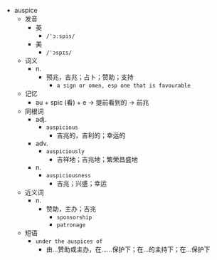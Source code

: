 - auspice
  - 发音
    - 英
      - `/'ɔːspis/`
    - 美
      - `/'ɔspɪs/`
  - 词义
    - n.
      - 预兆，吉兆；占卜；赞助；支持
        - `a sign or omen, esp one that is favourable `
  - 记忆
    - au + spic (看) + e → 提前看到的 → 前兆
  - 同根词
    - adj.
      - `auspicious`
        - 吉兆的，吉利的；幸运的
    - adv.
      - `auspiciously`
        - 吉祥地；吉兆地；繁荣昌盛地
    - n.
      - `auspiciousness`
        - 吉兆；兴盛；幸运
  - 近义词
    - n.
      - 赞助，主办；吉兆
        - `sponsorship`
        - `patronage`
  - 短语
    - `under the auspices of`
      - 由…赞助或主办，在……保护下；在…的主持下；在…保护下 
